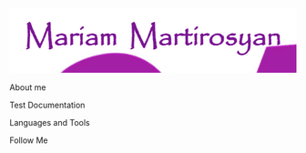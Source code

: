 ![Header](https://github.com/MartirosyanQA/MartirosyanQA/blob/main/assets/download.gif)

About me 

Test Documentation 

Languages and Tools

Follow Me